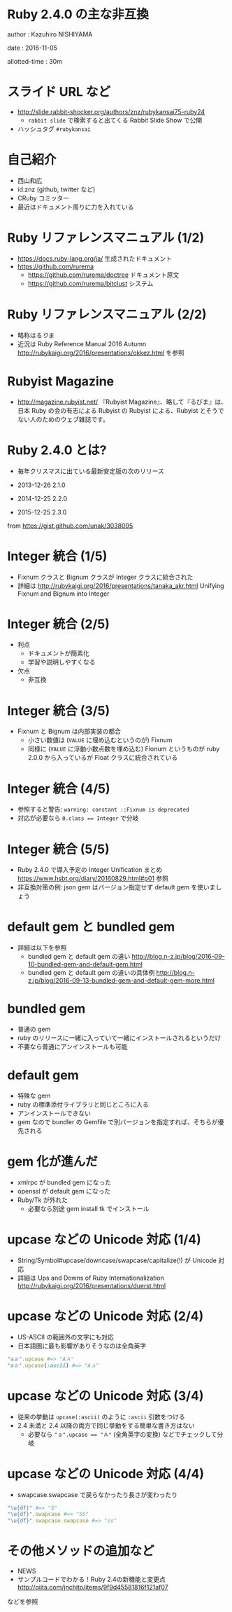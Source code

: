 # Ruby 2.4.0 の主な非互換

author
:   Kazuhiro NISHIYAMA

date
:   2016-11-05

allotted-time
:   30m

# スライド URL など

* http://slide.rabbit-shocker.org/authors/znz/rubykansai75-ruby24
  * `rabbit slide` で検索すると出てくる Rabbit Slide Show で公開
* ハッシュタグ `#rubykansai`

# 自己紹介

* 西山和広
* id:znz (github, twitter など)
* CRuby コミッター
* 最近はドキュメント周りに力を入れている

# Ruby リファレンスマニュアル (1/2)

* https://docs.ruby-lang.org/ja/
  生成されたドキュメント
* https://github.com/rurema
  * https://github.com/rurema/doctree
    ドキュメント原文
  * https://github.com/rurema/bitclust
    システム

# Ruby リファレンスマニュアル (2/2)

* 略称はる*り*ま
* 近況は
  Ruby Reference Manual 2016 Autumn
  http://rubykaigi.org/2016/presentations/okkez.html
  を参照

# Rubyist Magazine

* http://magazine.rubyist.net/
  『Rubyist Magazine』、略して『るびま』は、日本 Ruby の会の有志による Rubyist の Rubyist による、Rubyist とそうでない人のためのウェブ雑誌です。

# Ruby 2.4.0 とは?

* 毎年クリスマスに出ている最新安定版の次のリリース

* 2013-12-26 2.1.0
* 2014-12-25 2.2.0
* 2015-12-25 2.3.0

from https://gist.github.com/unak/3038095

# Integer 統合 (1/5)

* Fixnum クラスと Bignum クラスが Integer クラスに統合された
* 詳細は
  http://rubykaigi.org/2016/presentations/tanaka_akr.html
  Unifying Fixnum and Bignum into Integer

# Integer 統合 (2/5)

* 利点
  * ドキュメントが簡素化
  * 学習や説明しやすくなる
* 欠点
  * 非互換

# Integer 統合 (3/5)

* Fixnum と Bignum は内部実装の都合
  * 小さい数値は (`VALUE` に埋め込むというのが) Fixnum
  * 同様に (`VALUE` に浮動小数点数を埋め込む) Flonum というものが ruby 2.0.0 から入っているが Float クラスに統合されている

# Integer 統合 (4/5)

* 参照すると警告: `warning: constant ::Fixnum is deprecated`
* 対応が必要なら `0.class == Integer` で分岐

# Integer 統合 (5/5)

* Ruby 2.4.0 で導入予定の Integer Unification まとめ
  https://www.hsbt.org/diary/20160829.html#p01
  参照
* 非互換対策の例: json gem はバージョン指定せず default gem を使いましょう

# default gem と bundled gem

* 詳細は以下を参照
  * bundled gem と default gem の違い
    http://blog.n-z.jp/blog/2016-09-10-bundled-gem-and-default-gem.html
  * bundled gem と default gem の違いの具体例
    http://blog.n-z.jp/blog/2016-09-13-bundled-gem-and-default-gem-more.html

# bundled gem

* 普通の gem
* ruby のリリースに一緒に入っていて一緒にインストールされるというだけ
* 不要なら普通にアンインストールも可能

# default gem

* 特殊な gem
* ruby の標準添付ライブラリと同じところに入る
* アンインストールできない
* gem なので bundler の Gemfile で別バージョンを指定すれば、そちらが優先される

# gem 化が進んだ

* xmlrpc が bundled gem になった
* openssl が default gem になった
* Ruby/Tk が外れた
  * 必要なら別途 gem install tk でインストール

# upcase などの Unicode 対応 (1/4)

* String/Symbol#upcase/downcase/swapcase/capitalize(!) が Unicode 対応
* 詳細は
  Ups and Downs of Ruby Internationalization
  http://rubykaigi.org/2016/presentations/duerst.html

# upcase などの Unicode 対応 (2/4)

* US-ASCII の範囲外の文字にも対応
* 日本語圏に最も影響がありそうなのは全角英字

```ruby
"aａ".upcase #=> "AＡ"
"aａ".upcase(:ascii) #=> "Aａ"
```

# upcase などの Unicode 対応 (3/4)

* 従来の挙動は `upcase(:ascii)` のように `:ascii` 引数をつける
* 2.4 未満と 2.4 以降の両方で同じ挙動をする簡単な書き方はない
  * 必要なら `"ａ".upcase == "Ａ"` (全角英字の変換) などでチェックして分岐

# upcase などの Unicode 対応 (4/4)

* swapcase.swapcase で戻らなかったり長さが変わったり

```ruby
"\u{df}" #=> "ß"
"\u{df}".swapcase #=> "SS"
"\u{df}".swapcase.swapcase #=> "ss"
```

# その他メソッドの追加など

- NEWS
- サンプルコードでわかる！Ruby 2.4の新機能と変更点
  http://qiita.com/jnchito/items/9f9d45581816f121af07

などを参照
